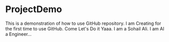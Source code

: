 # ProjectDemo
This is a demonstration of how to use GitHub repository. I am Creating for the first time to use GitHub. Come Let's Do it Yaaa.
I am a Sohail Ali. I am AI a Engineer...
